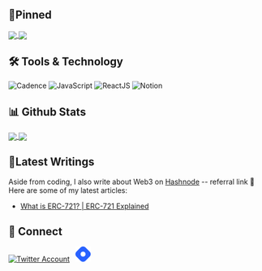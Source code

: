 <!--Pinned Repos-->
## 📌Pinned
<!--Center Cards-->
<a href="https://github.com/AmethystCodes/cadence-quest-submissions">
  <img align="center" src="https://github-readme-stats.vercel.app/api/pin/?username=AmethystCodes&repo=cadence-quest-submissions&theme=tokyonight" />
</a>
<a href="https://github.com/AmethystCodes/100-days-of-cadence">
  <img align="center" src="https://github-readme-stats.vercel.app/api/pin/?username=AmethystCodes&repo=100-days-of-cadence&theme=tokyonight" />
</a>

<!--Tools-->
## 🛠 Tools & Technology

![Cadence](https://img.shields.io/badge/Cadence-informational?style=flat&logo=<Notion>&logoColor=white&color=38bdae)
![JavaScript](https://img.shields.io/badge/JavaScript-informational?style=flat&logo=Javascript&logoColor=white&color=38bdae)
![ReactJS](https://img.shields.io/badge/ReatJS-informational?style=flat&logo=React&logoColor=white&color=38bdae)
![Notion](https://img.shields.io/badge/Notion-informational?style=flat&logo=Notion&logoColor=white&color=38bdae)


<!--Stats-->
## 📊 Github Stats

<!--Center Cards-->
<a href="https://github.com/anuraghazra/github-readme-stats">
  <img align="center" src="https://github-readme-stats.vercel.app/api?username=AmethystCodes&count_private=true&show_icons=true&theme=tokyonight" />
</a>
<a href="https://github.com/anuraghazra/github-readme-stats">
  <img align="center" src="https://github-readme-stats.vercel.app/api/top-langs/?username=AmethystCodes&theme=tokyonight" />
</a>

<!--Writings-->
## 📝Latest Writings

Aside from coding, I also write about Web3 on [Hashnode](https://hashnode.com/@AmethystCodes/joinme) -- referral link 🤝 Here are some of my latest articles:

<!-- BLOG-POST-LIST:START -->
- [What is ERC-721? | ERC-721 Explained](https://amethystcodes.hashnode.dev/what-is-erc-721-erc-721-explained)
<!-- BLOG-POST-LIST:END -->

<!--Social Media-->
## 🤝 Connect 
<a href="https://twitter.com/AmethystCodes"><img src="https://cdn.worldvectorlogo.com/logos/twitter-6.svg" title="Twitter" alt="Twitter Account" width="40"/></a> 
&ensp;<a href="https://amethystcodes.hashnode.dev"><img src="https://github.com/FrancescoXX/FrancescoXX/blob/main/CDyAuTy75.png" title="Hashnode" alt="Hashnode blog" width="30"/></a>





